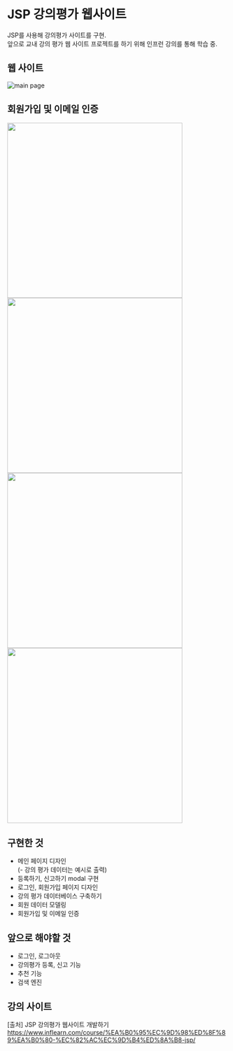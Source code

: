 # JSP 강의평가 웹사이트

JSP를 사용해 강의평가 사이트를 구현.  
앞으로 교내 강의 평가 웹 사이트 프로젝트를 하기 위해 인프런 강의를 통해 학습 중.

## 웹 사이트
![main page](https://user-images.githubusercontent.com/38181303/41955817-9d8bf344-7a1c-11e8-9315-6caca6a6bae4.png)

## 회원가입 및 이메일 인증
<div>
<img width= "400" src="https://user-images.githubusercontent.com/38181303/42099471-75ecdf0a-7bf8-11e8-8b60-5c31267db1a0.png">
<img width= "400" src="https://user-images.githubusercontent.com/38181303/42100066-20a82f98-7bfa-11e8-9276-a0b32a4ebf86.png">
</div>
<div>
<img width= "400" src="https://user-images.githubusercontent.com/38181303/42099774-5461eb40-7bf9-11e8-81c7-58a4a0614cf1.png">
<img width= "400" src="https://user-images.githubusercontent.com/38181303/42099830-7e4c2880-7bf9-11e8-93b1-e9fbf113df68.png">
</div>

## 구현한 것
- 메인 페이지 디자인  
  (- 강의 평가 데이터는 예시로 출력)
- 등록하기, 신고하기 modal 구현
- 로그인, 회원가입 페이지 디자인  
- 강의 평가 데이터베이스 구축하기
- 회원 데이터 모델링
- 회원가입 및 이메일 인증

## 앞으로 해야할 것
- 로그인, 로그아웃
- 강의평가 등록, 신고 기능
- 추천 기능
- 검색 엔진

## 강의 사이트
[출처] JSP 강의평가 웹사이트 개발하기  
https://www.inflearn.com/course/%EA%B0%95%EC%9D%98%ED%8F%89%EA%B0%80-%EC%82%AC%EC%9D%B4%ED%8A%B8-jsp/

